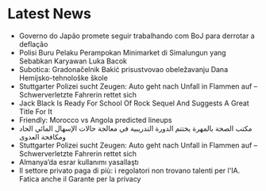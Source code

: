 # Latest News
-  Governo do Japão promete seguir trabalhando com BoJ para derrotar a deflação
-  Polisi Buru Pelaku Perampokan Minimarket di Simalungun yang Sebabkan Karyawan Luka Bacok
-  Subotica: Gradonačelnik Bakić prisustvovao obeležavanju Dana Hemijsko-tehnološke škole
-  Stuttgarter Polizei sucht Zeugen: Auto geht nach Unfall in Flammen auf –Schwerverletzte Fahrerin rettet sich
-  Jack Black Is Ready For School Of Rock Sequel And Suggests A Great Title For It
-  Friendly: Morocco vs Angola predicted lineups
-  مكتب الصحة بالمهرة يختتم الدورة التدريبية في معالجة حالات الإسهال المائي الحاد ومكافحة العدوى
-  Stuttgarter Polizei sucht Zeugen: Auto geht nach Unfall in Flammen auf –Schwerverletzte Fahrerin rettet sich
-  Almanya’da esrar kullanımı yasallaştı
-  Il settore privato paga di più: i regolatori non trovano talenti per l'IA. Fatica anche il Garante per la privacy
